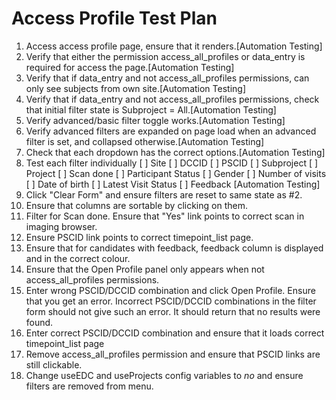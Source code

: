 # Access Profile Test Plan

1. Access access profile page, ensure that it renders.[Automation Testing]
2. Verify that either the permission access_all_profiles or data_entry is required for access the page.[Automation Testing]
3. Verify that if data_entry and not access_all_profiles permissions, can only see subjects from own site.[Automation Testing]
4. Verify that if data_entry and not access_all_profiles permissions, check that initial filter state is Subproject = All.[Automation Testing]
5. Verify advanced/basic filter toggle works.[Automation Testing]
6. Verify advanced filters are expanded on page load when an advanced filter is set, and collapsed otherwise.[Automation Testing]
7. Check that each dropdown has the correct options.[Automation Testing]
8. Test each filter individually
   [ ] Site
   [ ] DCCID
   [ ] PSCID
   [ ] Subproject
   [ ] Project
   [ ] Scan done
   [ ] Participant Status
   [ ] Gender
   [ ] Number of visits
   [ ] Date of birth
   [ ] Latest Visit Status
   [ ] Feedback
   [Automation Testing]
9. Click "Clear Form" and ensure filters are reset to same state as #2.
10. Ensure that columns are sortable by clicking on them.
11. Filter for Scan done. Ensure that "Yes" link points to correct scan in imaging browser.
12. Ensure PSCID link points to correct timepoint_list page.
13. Ensure that for candidates with feedback, feedback column is displayed and in the correct colour.
14. Ensure that the Open Profile panel only appears when not access_all_profiles permissions.
15. Enter wrong PSCID/DCCID combination and click Open Profile. Ensure that you get an error.
Incorrect PSCID/DCCID combinations in the filter form should not give such an error.
It should return that no results were found.
16. Enter correct PSCID/DCCID combination and ensure that it loads correct timepoint_list page
17. Remove access_all_profiles permission and ensure that PSCID links are still clickable.
18. Change useEDC and useProjects config variables to _no_ and ensure filters are removed from menu.
